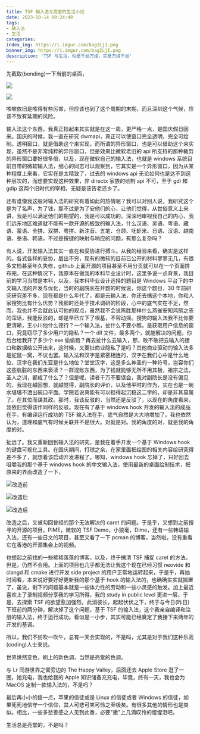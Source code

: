 ```yaml
---
title: TSF 输入法与亮堂的生活小记
date: 2023-10-14 00:24:49
tags:
- 输入法
- 生活
categories:
index_img: https://i.imgur.com/bagILjI.png
banner_img: https://i.imgur.com/bagILjI.png
description: 'TSF 与生活，似是千丝万缕，实是万缕千丝'
---
```


先截取(bending)一下当前的桌面，

![](https://i.imgur.com/xZ4Ti3q.png)

![](https://i.imgur.com/Xi7TqeW.png)

咳嗽依旧是咳得有些厉害，但应该也到了这个周期的末期，而且深圳这个气候，应该不致有延期的风险。

输入法这个东西，我真正捡起来其实就是在这一周，更严格一点，是国庆假日回来。国庆的时候，我一直在研究 dwmapi，真正可以使窗口完全透明，完全可绘制。透明窗口，就是借助这个来实现，而所谓的异形窗口，也是可以借助这个来实现，虽然不是非常纯粹的异形窗口，但是效果比微软老旧的 api 所支持的那种裁剪的异形窗口要好很多倍，以及，现在微软自己的输入法，也就是 windows 系统目前自带的微软输入法，细心的同志可以观察到，它其实是一个异形窗口，因为从某种程度上来看，它实在是太精致了，过去的 windows api 无论如何也是达不到这种层次的，而想要实现这种效果，非 directx 家族的绘制 api 不可，至于 gdi 和 gdip 这两个旧时代的宰相，无疑是该告老还乡了。

还有谁像我这般对输入法的研究有着如此的热情呢？我可以对别人说，我研究这个是为了名声，为了钱，那不过是为了安他们的心，让他们觉得，从世俗意义上来讲，我是可以满足他们的期望的，我是可以成功的。深深地审视我自己的内心，我们远东地区难道就不能有一款开源的极致的输入法，什么汉语、吴语、粤语、藏语、蒙语、全拼、双拼、粤拼、新注音、五笔、仓颉、呒虾米、日语、汉语、越南语、泰语、韩语，不过是按键的映射与响应的问题，有那么复杂吗？

有人说，开发输入法其实一直在和妥协进行搏斗。从我的经验来看，确实是这样的。各式各样的妥协，层出不穷，现有的微软的目前已公开的材料寥寥无几，有很多文档甚至年久失修，github 上面开源的项目甚至不用分页就可以在一个页面排布完。在这种情况下，我原本在做我的本科毕业设计时，这里多说一点背景，我目前的学习当然是本科，以及，我本科毕业设计选择的题目是 Windows 平台下的中文输入法的开发与优化，当时的副院长在开题的时候说，你这个题目，30 年前研究研究差不多，现在都是什么年代了，都是云输入法，你还去搞这个本地，你和人家搜狗比有什么优势？我那时还处于技术调研的阶段，心中的底气实在不足，然而，我也并不会就此认可他的观点，虽然我不会说陈胜那样什么燕雀安知鸿鹄之志的浑话，我能反驳的，却是早已立下了根基，不容动摇。搜狗的输入法我不比你要更清晰，王小川他什么德行？一个输入法，扯什么不要小瞧，是获取用户信息的窗口，究竟窃尽了多少用户的隐私？一个 dll 文件，最多两个，就能解决的问题，你后台给我开了多少个 exe 偷偷跑？再去扯什么云输入，那，敢不敢把云输入的接口和数据给公开出来，这时候，又要扯商业隐私了是吗？其他商业驱动的输入法多是蛇鼠一窝，不议也罢。输入法和汉字是紧密相连的，汉字在我们心中是什么地位，汉字在我们东亚是什么地位？堂堂汉字，这是多么神圣的一种符号，岂容你们这些肮脏的东西来亵渎？一群混账东西，为了钱就能够无所不用其极，祖宗之法，圣人之训，都成了什么了？但是呢，读者千万不要误会，我对副院长是没有偏见的，我现在越回想，就越觉得，副院长的评价，以及他平时的作为，实在也是一碗水堪堪不洒出碗口平面。学院若说真能有可以担得起沉稳这二字的，却是非其莫属了。在其位而谋其政。那时，我该反驳的，当然还是反驳了，以现在的角度看来，我依旧觉得该作同样的反驳。现在有了基于 windows hook 开发的输入法的成品在手，有编译运行成功的 TSF 输入法在手，底气自然是大大地增加了。我也依然认为，道理和底气有时候关联并不是很大。对就是对。我的角度的对，就是我的角度的对。

扯远了。我又重新回到输入法的研究，是我在着手开发一个基于 Windows hook 的键盘可视化工具。在国庆期间，打球之余，在家里面把绘图的相关内容给研究得差不多了，就想着该启动开发进程了。哪知，windows hook 忘掉了，只好回去咀嚼我的那个基于 windows hook 的中文输入法，使用最新的桌面绘制技术，把原来的界面改造了一下，

![改造前](https://i.imgur.com/vkPSR08.png)

![改造后](https://i.imgur.com/T5gFzko.png)

![改造后](https://i.imgur.com/qaxNu5T.png)

改造之后，又被勾回曾经的那个无法解决的 caret 的问题。于是乎，又想到之前搜寻的开源的项目，PIME，微软的 TSF Demo，小狼毫，Dime，还有一些韩语输入法，还有一些日文的项目，甚至又看了一下 pcman 的博客，当然啦，没有重看它在香港的开源集会上的视频。

也想起之前找的一些稀稀落落的博客，以及，终于搞清 TSF 捕捉 caret 的方法。但是，仍然不会用。上面的项目也几乎都无法让我这个现在已经习惯 neovide 和 clangd 和 cmake 进行开发 side project 的用户正常地运转起来，于是乎，再抽时间看，本来说好要好好更新我的那个基于 hook 的输入法的，也确确实实就搁置了，虽说，剩下的问题基本就是一些体力性的劳动和一些小灵感的触发。加上最近喜欢上了录制视频分享我的学习所得，我的 study in public level 更进一层，于是，去探索 TSF 的欲望愈加强烈，此消彼长，起起伏伏之下，终于与今日(昨日)下班前的两分钟，解决掉了这个问题，基于 TSF 的输入法，这个我亲自编译和注册的输入法，终于运行成功。看似是一小步，其实可能已经奠定了我接下来两年的开发的基调。

所以，我们不妨吹一吹牛，总有一天会实现的，不是吗，尤其是对于我们这种乐高(coding)人士来说。

世界焕然变色，刷上的新色调，当然是亮堂的色调。

与 Lr 同游世界之窗旁边的 The Happy Valley，后面还去 Apple Store 逛了一圈，她充电，我也给我的 Apple 知识储备充充电，毕竟，终有一天，我也会为 MacOS 定制一款输入法的，不是吗？

最后再小小的提一点，苹果的信徒或是 Linux 的信徒或者 Windows 的信徒，如果死死地信守一个信仰，其人可悲可笑可怜之至极矣。有很多其他的情形也是类似。相比，一些多愁善感之人见到此番，必要"撒"上几滴叹怜的惺惺泪吧。

生活总是亮堂的，不是吗？


